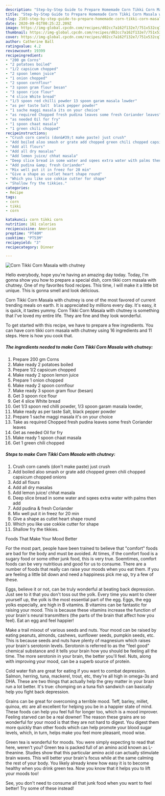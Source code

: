```yaml
---
description: "Step-by-Step Guide to Prepare Homemade Corn Tikki Corn Masala with chutney"
title: "Step-by-Step Guide to Prepare Homemade Corn Tikki Corn Masala with chutney"
slug: 2103-step-by-step-guide-to-prepare-homemade-corn-tikki-corn-masala-with-chutney
date: 2020-09-01T00:25:22.209Z
image: https://img-global.cpcdn.com/recipes/d02cc7a162f132e7/751x532cq70/corn-tikki-corn-masala-with-chutney-recipe-main-photo.jpg
thumbnail: https://img-global.cpcdn.com/recipes/d02cc7a162f132e7/751x532cq70/corn-tikki-corn-masala-with-chutney-recipe-main-photo.jpg
cover: https://img-global.cpcdn.com/recipes/d02cc7a162f132e7/751x532cq70/corn-tikki-corn-masala-with-chutney-recipe-main-photo.jpg
author: Catherine Ball
ratingvalue: 4.2
reviewcount: 19399
recipeingredient:
- "200 gm Corns"
- "2 potatoes boiled"
- "1/2 capsicum chopped"
- "2 spoon lemon juice"
- "1 onion chopped"
- "2 spoon cornflour"
- "3 spoon gram flour besan"
- "3 spoon rice flour"
- "4 slice White bread"
- "1/3 spoon red chilli powder 13 spoon garam masala lowder"
- "as per taste Salt  black pepper powder"
- "1 sache maggi masala its on your choice"
- "as required Chopped fresh pudina leaves some fresh Coriander leaves"
- "as needed Oil for fry"
- "1 spoon chaat masala"
- "1 green chili chopped"
recipeinstructions:
- "Crush corn canels (don&#39;t make paste) just crush"
- "Add boiled aloo smash or grate add chopped green chili chopped capsicum chopped onions"
- "Add all flours"
- "Add all dry masalas"
- "Add lemon juice/ chhat masala"
- "Deep slice bread in some water and sqees extra water with palms then add"
- "Add pudina &amp; fresh Coriander"
- "Mix well put it in freez for 20 min"
- "Give a shape as cutlet heart shape round"
- "Which you like use cokkie cutter for shape"
- "Shallow fry the tikkies."
categories:
- Recipe
tags:
- corn
- tikki
- corn

katakunci: corn tikki corn 
nutrition: 161 calories
recipecuisine: American
preptime: "PT40M"
cooktime: "PT53M"
recipeyield: "3"
recipecategory: Dinner

---
```



![Corn Tikki Corn Masala with chutney](https://img-global.cpcdn.com/recipes/d02cc7a162f132e7/751x532cq70/corn-tikki-corn-masala-with-chutney-recipe-main-photo.jpg)

Hello everybody, hope you're having an amazing day today. Today, I'm gonna show you how to prepare a special dish, corn tikki corn masala with chutney. One of my favorites food recipes. This time, I will make it a little bit unique. This is gonna smell and look delicious.



Corn Tikki Corn Masala with chutney is one of the most favored of current trending meals on earth. It is appreciated by millions every day. It's easy, it is quick, it tastes yummy. Corn Tikki Corn Masala with chutney is something that I've loved my entire life. They are fine and they look wonderful.


To get started with this recipe, we have to prepare a few ingredients. You can have corn tikki corn masala with chutney using 16 ingredients and 11 steps. Here is how you cook that.

<!--inarticleads1-->

##### The ingredients needed to make Corn Tikki Corn Masala with chutney:

1. Prepare 200 gm Corns
1. Make ready 2 potatoes boiled
1. Prepare 1/2 capsicum chopped
1. Make ready 2 spoon lemon juice
1. Prepare 1 onion chopped
1. Make ready 2 spoon cornflour
1. Make ready 3 spoon gram flour (besan)
1. Get 3 spoon rice flour
1. Get 4 slice White bread
1. Get 1/3 spoon red chilli powder, 1/3 spoon garam masala lowder,
1. Make ready as per taste Salt,  black pepper powder
1. Prepare 1 sache maggi masala it&#39;s on your choice
1. Take as required Chopped fresh pudina leaves some fresh Coriander leaves
1. Get as needed Oil for fry
1. Make ready 1 spoon chaat masala
1. Get 1 green chili chopped




<!--inarticleads2-->

##### Steps to make Corn Tikki Corn Masala with chutney:

1. Crush corn canels (don&#39;t make paste) just crush
1. Add boiled aloo smash or grate add chopped green chili chopped capsicum chopped onions
1. Add all flours
1. Add all dry masalas
1. Add lemon juice/ chhat masala
1. Deep slice bread in some water and sqees extra water with palms then add
1. Add pudina &amp; fresh Coriander
1. Mix well put it in freez for 20 min
1. Give a shape as cutlet heart shape round
1. Which you like use cokkie cutter for shape
1. Shallow fry the tikkies.




Foods That Make Your Mood Better


For the most part, people have been trained to believe that "comfort" foods are bad for the body and must be avoided. At times, if the comfort food is a sugary food or some other junk food, this is very true. Soemtimes, comfort foods can be very nutritious and good for us to consume. There are a number of foods that really can raise your moods when you eat them. If you are feeling a little bit down and need a happiness pick me up, try a few of these.

Eggs, believe it or not, can be truly wonderful at beating back depression. Just see to it that you don't toss out the yolk. Every time you want to cheer yourself up, the yolk is the most essential part of the egg. Eggs, the egg yolks especially, are high in B vitamins. B vitamins can be fantastic for raising your mood. This is because these vitamins increase the function of your brain's neural transmitters (the parts of the brain that affect how you feel). Eat an egg and feel happier!

Make a trail mixout of various seeds and nuts. Your mood can be raised by eating peanuts, almonds, cashews, sunflower seeds, pumpkin seeds, etc. This is because seeds and nuts have plenty of magnesium which raises your brain's serotonin levels. Serotonin is referred to as the "feel good" chemical substance and it tells your brain how you should be feeling all the time. The more serotonin in your brain, the better you'll feel. Nuts, along with improving your mood, can be a superb source of protein.

Cold water fish are great for eating if you want to combat depression. Salmon, herring, tuna, mackerel, trout, etc, they're all high in omega-3s and DHA. These are two things that actually help the grey matter in your brain run a lot better. It's true: chomping on a tuna fish sandwich can basically help you fight back depression. 

Grains can be great for overcoming a terrible mood. Teff, barley, millet, quinoa, etc are all excellent for helping you be in a happier state of mind. These foods can help you feel full for longer too, which is a mood improver. Feeling starved can be a real downer! The reason these grains are so wonderful for your mood is that they are not hard to digest. You digest them more quickly than other foods which can help promote your blood sugar levels, which, in turn, helps make you feel more pleasant, mood wise.

Green tea is wonderful for moods. You were simply expecting to read that here, weren't you? Green tea is packed full of an amino acid known as L-theanine. Studies show that this particular amino acid can actually stimulate brain waves. This will better your brain's focus while at the same calming the rest of your body. You likely already knew how easy it is to become healthy when you drink green tea. Now you know that it helps you to lift your moods too!

See, you don't need to consume all that junk food when you want to feel better! Try some of these instead!

